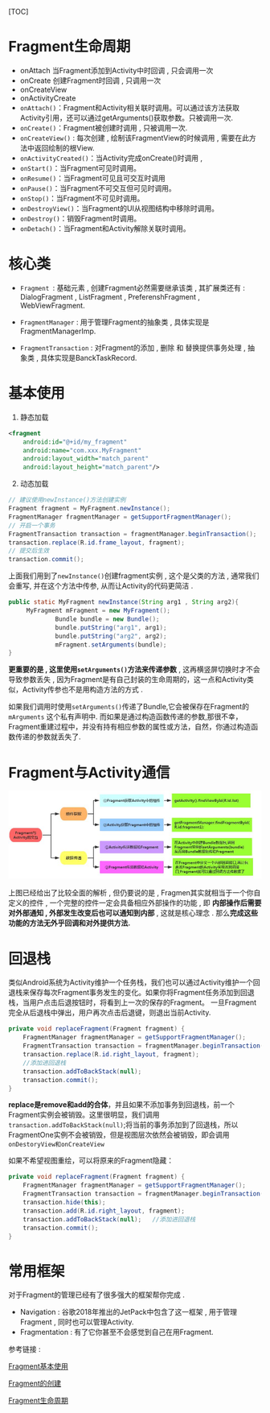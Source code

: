 [TOC]

# Fragment生命周期

- onAttach 当Fragment添加到Activity中时回调 , 只会调用一次
- onCreate 创建Fragment时回调 , 只调用一次
- onCreateView
- onActivityCreate 
- `onAttach()`：Fragment和Activity相关联时调用。可以通过该方法获取Activity引用，还可以通过getArguments()获取参数。只被调用一次.
- `onCreate()`：Fragment被创建时调用 , 只被调用一次.
- `onCreateView()` : 每次创建 , 绘制该FragmentView的时候调用 , 需要在此方法中返回绘制的根View.
- `onActivityCreated()`：当Activity完成onCreate()时调用 , 
- `onStart()`：当Fragment可见时调用。
- `onResume()`：当Fragment可见且可交互时调用
- `onPause()`：当Fragment不可交互但可见时调用。
- `onStop()`：当Fragment不可见时调用。
- `onDestroyView()`：当Fragment的UI从视图结构中移除时调用。
- `onDestroy()`：销毁Fragment时调用。
- `onDetach()`：当Fragment和Activity解除关联时调用。

# 核心类

- `Fragment `: 基础元素 , 创建Fragment必然需要继承该类 , 其扩展类还有 : DialogFragment , ListFragment , PreferenshFragment , WebViewFragment.

- `FragmentManager` : 用于管理Fragment的抽象类 , 具体实现是FragmentManagerImp.

- `FragmentTransaction` : 对Fragment的添加 , 删除 和 替换提供事务处理 , 抽象类 , 具体实现是BanckTaskRecord.

# 基本使用

1. 静态加载

 ```xml
 <fragment
     android:id="@+id/my_fragment"
     android:name="com.xxx.MyFragment"
     android:layout_width="match_parent"
     android:layout_height="match_parent"/>
 ```

2. 动态加载

  ```java
  // 建议使用newInstance()方法创建实例
  Fragment fragment = MyFragment.newInstance();
  FragmentManager fragmentManager = getSupportFragmentManager();
  // 开启一个事务
  FragmentTransaction transaction = fragmentManager.beginTransaction();
  transaction.replace(R.id.frame_layout, fragment);
  // 提交后生效
  transaction.commit();
  ```

   上面我们用到了`newInstance()`创建fragment实例 , 这个是父类的方法 , 通常我们会重写,  并在这个方法中传参,  从而让Activity的代码更简洁 . 

   ```java
   public static MyFragment newInstance(String arg1 , String arg2){
   		MyFragment mFragment = new MyFragment();
            	Bundle bundle = new Bundle();
            	bundle.putString("arg1", arg1);
            	bundle.putString("arg2", arg2);
            	mFragment.setArguments(bundle);
   }
   ```
  
  **更重要的是 , 这里使用`setArguments()`方法来传递参数** , 这再横竖屏切换时才不会导致参数丢失 , 因为Fragment是有自己封装的生命周期的，这一点和Activity类似，Activity传参也不是用构造方法的方式 .  
  
如果我们调用时使用`setArguments()`传递了Bundle,它会被保存在Fragment的`mArguments` 这个私有声明中.
  而如果是通过构造函数传递的参数,那很不幸，Fragment重建过程中，并没有持有相应参数的属性或方法，自然，你通过构造函数传递的参数就丢失了.

# Fragment与Activity通信

![8133609-bf508cc0b413fc55](Fragment.assets/8133609-bf508cc0b413fc55.jpg)

上图已经给出了比较全面的解析 , 但仍要说的是 , Fragmen其实就相当于一个你自定义的控件 , 一个完整的控件一定会具备相应外部操作的功能 , 即 **内部操作后需要对外部通知 , 外部发生改变后也可以通知到内部** , 这就是核心理念 . 那么**完成这些功能的方法无外乎回调和对外提供方法.**

# 回退栈

类似Android系统为Activity维护一个任务栈，我们也可以通过Activity维护一个回退栈来保存每次Fragment事务发生的变化。如果你将Fragment任务添加到回退栈，当用户点击后退按钮时，将看到上一次的保存的Fragment。
 一旦Fragment完全从后退栈中弹出，用户再次点击后退键，则退出当前Activity.

```java
private void replaceFragment(Fragment fragment) {
    FragmentManager fragmentManager = getSupportFragmentManager();
    FragmentTransaction transaction = fragmentManager.beginTransaction();
    transaction.replace(R.id.right_layout, fragment);
  	//添加进回退栈
    transaction.addToBackStack(null);   
    transaction.commit();
}
```

**replace是remove和add的合体**，并且如果不添加事务到回退栈，前一个Fragment实例会被销毁。这里很明显，我们调用`transaction.addToBackStack(null)`;将当前的事务添加到了回退栈，所以FragmentOne实例不会被销毁，但是视图层次依然会被销毁，即会调用`onDestoryView和onCreateView`

如果不希望视图重绘，可以将原来的Fragment隐藏：

```java
private void replaceFragment(Fragment fragment) {
    FragmentManager fragmentManager = getSupportFragmentManager();
    FragmentTransaction transaction = fragmentManager.beginTransaction();
    transaction.hide(this);
    transaction.add(R.id.right_layout, fragment);
    transaction.addToBackStack(null);   //添加进回退栈
    transaction.commit();
}
```

# 常用框架

对于Fragment的管理已经有了很多强大的框架帮你完成 . 

- Navigation : 谷歌2018年推出的JetPack中包含了这一框架 , 用于管理Fragment , 同时也可以管理Activity.
- Fragmentation : 有了它你甚至不会感觉到自己在用Fragment.

参考链接 :

[Fragment基本使用](https://www.jianshu.com/p/421cc442f06c)

[Fragment的创建](https://blog.csdn.net/lebang08/article/details/55669178)

[Fragment生命周期](https://blog.csdn.net/asdf717/article/details/51383750)